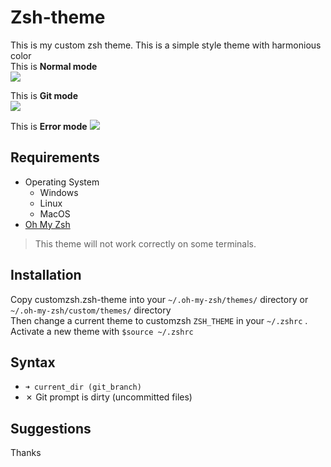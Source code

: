 # Zsh-theme
This is my custom zsh theme.
This is a simple style theme with harmonious color  
This is **Normal mode**  
![][normal mode]

This is **Git mode**  
![][git mode]

This is **Error mode**
![][error mode]


## Requirements  
* Operating System 
	* Windows 
	* Linux 
	* MacOS
* [Oh My Zsh][oh my zsh link]

>This theme will not work correctly on some terminals.  

## Installation
Copy customzsh.zsh-theme into your `~/.oh-my-zsh/themes/` directory or `~/.oh-my-zsh/custom/themes/` directory  
Then change a current theme to customzsh `ZSH_THEME` in your `~/.zshrc` .  
Activate a new theme with `$source ~/.zshrc`

## Syntax
* `➜ current_dir (git_branch)`  
* ✗ Git prompt is dirty (uncommitted files)

## Suggestions


Thanks

[//]: <> (This is a variable definition area)
[normal mode]: ./assets/normal-mode.png 
[git mode]: ./assets/git-mode.png
[error mode]: ./assets/error-mode.png
[oh my zsh link]: https://ohmyz.sh/ 
